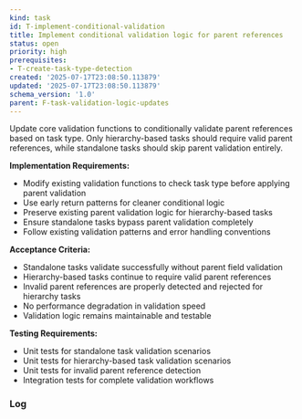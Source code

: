 ```yaml
---
kind: task
id: T-implement-conditional-validation
title: Implement conditional validation logic for parent references
status: open
priority: high
prerequisites:
- T-create-task-type-detection
created: '2025-07-17T23:08:50.113879'
updated: '2025-07-17T23:08:50.113879'
schema_version: '1.0'
parent: F-task-validation-logic-updates
---
```

Update core validation functions to conditionally validate parent references based on task type. Only hierarchy-based tasks should require valid parent references, while standalone tasks should skip parent validation entirely.

**Implementation Requirements:**
- Modify existing validation functions to check task type before applying parent validation
- Use early return patterns for cleaner conditional logic
- Preserve existing parent validation logic for hierarchy-based tasks
- Ensure standalone tasks bypass parent validation completely
- Follow existing validation patterns and error handling conventions

**Acceptance Criteria:**
- Standalone tasks validate successfully without parent field validation
- Hierarchy-based tasks continue to require valid parent references
- Invalid parent references are properly detected and rejected for hierarchy tasks
- No performance degradation in validation speed
- Validation logic remains maintainable and testable

**Testing Requirements:**
- Unit tests for standalone task validation scenarios
- Unit tests for hierarchy-based task validation scenarios  
- Unit tests for invalid parent reference detection
- Integration tests for complete validation workflows

### Log

